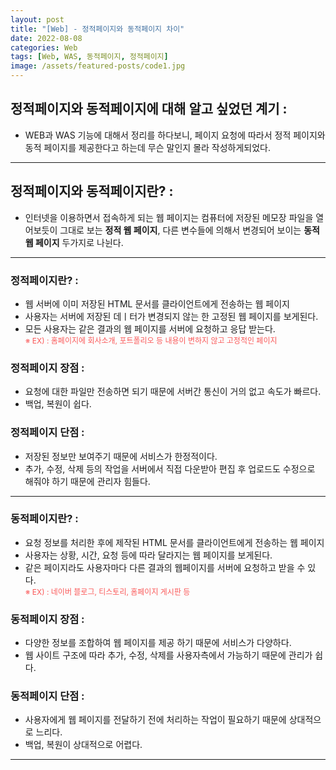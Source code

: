 ```yaml
---
layout: post
title: "[Web] - 정적페이지와 동적페이지 차이"
date: 2022-08-08
categories: Web
tags: [Web, WAS, 동적페이지, 정적페이지]
image: /assets/featured-posts/code1.jpg
---
```


## 정적페이지와 동적페이지에 대해 알고 싶었던 계기 :
- WEB과 WAS 기능에 대해서 정리를 하다보니, 페이지 요청에 따라서 정적 페이지와 동적 페이지를 제공한다고 하는데 무슨 말인지 몰라 작성하게되었다.

* * *

## 정적페이지와 동적페이지란? :
- 인터넷을 이용하면서 접속하게 되는 웹 페이지는 컴퓨터에 저장된 메모장 파일을 열어보듯이 그대로 보는 **정적 웹 페이지**, 다른 변수들에 의해서 변경되어 보이는 **동적 웹 페이지** 두가지로 나뉜다.

* * *

### 정적페이지란? :
- 웹 서버에 이미 저장된 HTML 문서를 클라이언트에게 전송하는 웹 페이지
- 사용자는 서버에 저장된 데ㅣ터가 변경되지 않는 한 고정된 웹 페이지를 보게된다.
- 모든 사용자는 같은 결과의 웹 페이지를 서버에 요청하고 응답 받는다.<br>
<span style="color:#FA5858; font-size:12px">※ EX) : 홈페이지에 회사소개, 포트폴리오 등 내용이 변하지 않고 고정적인 페이지</span>

### 정적페이지 장점 :
- 요청에 대한 파일만 전송하면 되기 때문에 서버간 통신이 거의 없고 속도가 빠르다.
- 백업, 복원이 쉽다.

### 정적페이지 단점 :
- 저장된 정보만 보여주기 때문에 서비스가 한정적이다.
- 추가, 수정, 삭제 등의 작업을 서버에서 직접 다운받아 편집 후 업로드도 수정으로 해줘야 하기 때문에 관리자 힘들다.

* * *

### 동적페이지란? :
- 요청 정보를 처리한 후에 제작된 HTML 문서를 클라이언트에게 전송하는 웹 페이지
- 사용자는 상황, 시간, 요청 등에 따라 달라지는 웹 페이지를 보게된다.
- 같은 페이지라도 사용자마다 다른 결과의 웹페이지를 서버에 요청하고 받을 수 있다.<br>
<span style="color:#FA5858; font-size:12px">※ EX) : 네이버 블로그, 티스토리, 홈페이지 게시판 등</span>

### 동적페이지 장점 :
- 다양한 정보를 조합하여 웹 페이지를 제공 하기 때문에 서비스가 다양하다.
- 웹 사이트 구조에 따라 추가, 수정, 삭제를 사용자측에서 가능하기 때문에 관리가 쉽다.

### 동적페이지 단점 :
- 사용자에게 웹 페이지를 전달하기 전에 처리하는 작업이 필요하기 때문에 상대적으로 느리다.
- 백업, 복원이 상대적으로 어렵다.

* * *